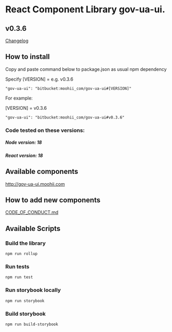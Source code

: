 # React Component Library gov-ua-ui. 

## v0.3.6
[Changelog](Changelog.md)

## How to install

Copy and paste command below to package.json as usual npm dependency

Specify [VERSION] = e.g. v0.3.6
```
"gov-ua-ui": "bitbucket:moohii_com/gov-ua-ui#[VERSION]"
```

For example:

[VERSION] = v0.3.6

```
"gov-ua-ui": "bitbucket:moohii_com/gov-ua-ui#v0.3.6"
```

### Code tested on these versions:

##### Node version: 18

##### React version: 18 

## Available components

http://gov-ua-ui.moohii.com

## How to add new components

[CODE_OF_CONDUCT.md](CODE_OF_CONDUCT.md)

## Available Scripts

### Build the library

```
npm run rollup
```

### Run tests

```
npm run test
```

### Run storybook locally

```
npm run storybook
```

### Build storybook

```
npm run build-storybook
```

